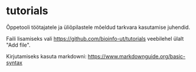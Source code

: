 # tutorials
Õppetooli töötajatele ja üliõpilastele mõeldud tarkvara kasutamise juhendid.

Faili lisamiseks vali https://github.com/bioinfo-ut/tutorials veebilehel ülalt "Add file".

Kirjutamiseks kasuta markdowni: https://www.markdownguide.org/basic-syntax
